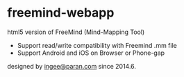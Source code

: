 freemind-webapp
===============

html5 version of FreeMind (Mind-Mapping Tool)

- Support read/write compatibility with Freemind .mm file
- Support Android and iOS on Browser or Phone-gap

designed by ingee@paran.com
since 2014.6.

